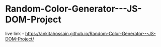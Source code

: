 # Random-Color-Generator---JS-DOM-Project 
live link - https://ankitahossain.github.io/Random-Color-Generator---JS-DOM-Project/
